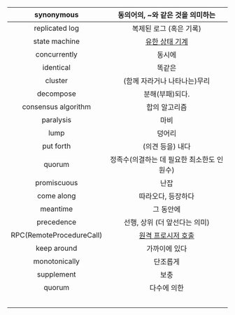 | synonymous | 동의어의, ~와 같은 것을 의미하는 |
| :---: | :---: |
| replicated log | 복제된 로그 \(혹은 기록\) |
| state machine | [유한 상태 기계](https://en.wikipedia.org/wiki/Finite-state_machine) |
| concurrently | 동시에 |
| identical | 똑같은 |
| cluster | \(함께 자라거나 나타나는\)무리 |
| decompose | 분해\(부패\)되다. |
| consensus algorithm | 합의 알고리즘 |
| paralysis | 마비 |
| lump | 덩어리 |
| put forth | \(의견 등을\) 내다 |
| quorum | 정족수\(의결하는 데 필요한 최소한도 인원수\) |
| promiscuous | 난잡 |
| come along | 따라오다, 등장하다 |
| meantime | 그 동안에 |
| precedence | 선행, 상위 \(더 앞선다는 의미\) |
| RPC\(RemoteProcedureCall\) | [원격 프로시저 호출](https://ko.wikipedia.org/wiki/원격_프로시저_호출) |
| keep around | 가까이에 있다 |
| monotonically | 단조롭게 |
| supplement | 보충 |
| quorum | 다수에 의한 |
|  |  |
|  |  |
|  |  |
|  |  |
|  |  |




